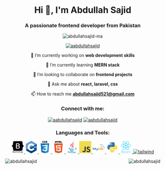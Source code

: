 <h1 align="center">Hi 👋, I'm Abdullah Sajid</h1>
<h3 align="center">A passionate frontend developer from Pakistan</h3>



<p align="center"> <img src="https://komarev.com/ghpvc/?username=abdullahsajid-ma&label=Profile%20views&color=0e75b6&style=flat" alt="abdullahsajid-ma" /> </p>

<p align="center"> <a href="https://twitter.com/aabdullahsajid" target="blank"><img src="https://img.shields.io/twitter/follow/aabdullahsajid?logo=twitter&style=for-the-badge" alt="aabdullahsajid" /></a> </p>

<div align="center">

 🔭 I’m currently working on **web development skills**

 🌱 I’m currently learning **MERN stack**

 👯 I’m looking to collaborate on **frontend projects**

 💬 Ask me about **react, laravel, css**

 📫 How to reach me **abdullahsajid521@gmail.com**
</div>

<h3 align="center">Connect with me:</h3>
<p align="center">
<a href="https://twitter.com/aabdullahsajid" target="blank"><img align="center" src="https://raw.githubusercontent.com/rahuldkjain/github-profile-readme-generator/master/src/images/icons/Social/twitter.svg" alt="aabdullahsajid" height="30" width="40" /></a>
<a href="https://linkedin.com/in/aabdullahsajid" target="blank"><img align="center" src="https://raw.githubusercontent.com/rahuldkjain/github-profile-readme-generator/master/src/images/icons/Social/linked-in-alt.svg" alt="aabdullahsajid" height="30" width="40" /></a>
</p>

<h3 align="center">Languages and Tools:</h3>
<p align="center"> <a href="https://getbootstrap.com" target="_blank" rel="noreferrer"> <img src="https://raw.githubusercontent.com/devicons/devicon/master/icons/bootstrap/bootstrap-plain-wordmark.svg" alt="bootstrap" width="40" height="40"/> </a> <a href="https://www.w3schools.com/cpp/" target="_blank" rel="noreferrer"> <img src="https://raw.githubusercontent.com/devicons/devicon/master/icons/cplusplus/cplusplus-original.svg" alt="cplusplus" width="40" height="40"/> </a> <a href="https://www.w3schools.com/css/" target="_blank" rel="noreferrer"> <img src="https://raw.githubusercontent.com/devicons/devicon/master/icons/css3/css3-original-wordmark.svg" alt="css3" width="40" height="40"/> </a> <a href="https://www.w3.org/html/" target="_blank" rel="noreferrer"> <img src="https://raw.githubusercontent.com/devicons/devicon/master/icons/html5/html5-original-wordmark.svg" alt="html5" width="40" height="40"/> </a> <a href="https://www.java.com" target="_blank" rel="noreferrer"> <img src="https://raw.githubusercontent.com/devicons/devicon/master/icons/java/java-original.svg" alt="java" width="40" height="40"/> </a> <a href="https://developer.mozilla.org/en-US/docs/Web/JavaScript" target="_blank" rel="noreferrer"> <img src="https://raw.githubusercontent.com/devicons/devicon/master/icons/javascript/javascript-original.svg" alt="javascript" width="40" height="40"/> </a> <a href="https://www.mysql.com/" target="_blank" rel="noreferrer"> <img src="https://raw.githubusercontent.com/devicons/devicon/master/icons/mysql/mysql-original-wordmark.svg" alt="mysql" width="40" height="40"/> </a> <a href="https://www.python.org" target="_blank" rel="noreferrer"> <img src="https://raw.githubusercontent.com/devicons/devicon/master/icons/python/python-original.svg" alt="python" width="40" height="40"/> </a> <a href="https://reactjs.org/" target="_blank" rel="noreferrer"> <img src="https://raw.githubusercontent.com/devicons/devicon/master/icons/react/react-original-wordmark.svg" alt="react" width="40" height="40"/> </a> <a href="https://tailwindcss.com/" target="_blank" rel="noreferrer"> <img src="https://www.vectorlogo.zone/logos/tailwindcss/tailwindcss-icon.svg" alt="tailwind" width="40" height="40"/> </a> </p>

<!--START_SECTION:activity-->

<!--END_SECTION:activity-->

<p align="left"><img align="left" src="https://github-readme-stats.vercel.app/api?username=abdullahsajid&show_icons=true&theme=tokyonight" alt="abdullahsajid" /></p>
<p align="right"><img align="right" src="https://github-readme-stats.vercel.app/api/top-langs/?username=abdullahsajid&layout=compact" alt="abdullahsajid" /></p>

